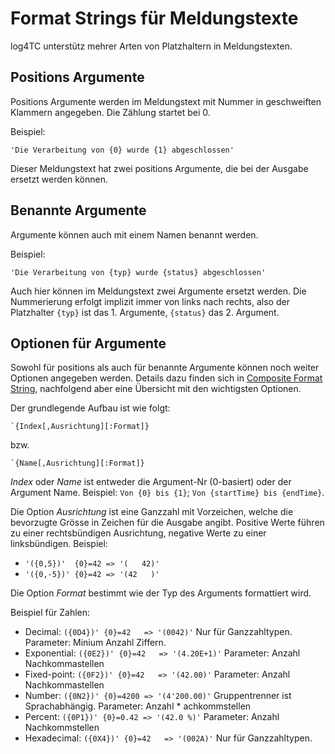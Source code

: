 # Format Strings für Meldungstexte

log4TC unterstütz mehrer Arten von Platzhaltern in Meldungstexten.

## Positions Argumente

Positions Argumente werden im Meldungstext mit Nummer in geschweiften Klammern angegeben. Die Zählung startet bei 0.

Beispiel:

`'Die Verarbeitung von {0} wurde {1} abgeschlossen'`

Dieser Meldungstext hat zwei positions Argumente, die bei der Ausgabe ersetzt werden können.

## Benannte Argumente

Argumente können auch mit einem Namen benannt werden.

Beispiel:

`'Die Verarbeitung von {typ} wurde {status} abgeschlossen'`

Auch hier können im Meldungstext zwei Argumente ersetzt werden. Die Nummerierung erfolgt implizit immer von links nach rechts, also der Platzhalter `{typ}` ist das 1. Argumente, `{status}` das 2. Argument.

## Optionen für Argumente

Sowohl für positions als auch für benannte Argumente können noch weiter Optionen angegeben werden. Details dazu finden sich in [Composite Format String](https://docs.microsoft.com/en-us/dotnet/standard/base-types/composite-formatting?view=netframework-4.8), nachfolgend aber eine Übersicht mit den wichtigsten Optionen.

Der grundlegende Aufbau ist wie folgt:

    `{Index[,Ausrichtung][:Format]}
bzw.

    `{Name[,Ausrichtung][:Format]}

*Index* oder *Name* ist entweder die Argument-Nr (0-basiert) oder der Argument Name. Beispiel: `Von {0} bis {1}`; `Von {startTime} bis {endTime}`.

Die Option *Ausrichtung* ist eine Ganzzahl mit Vorzeichen, welche die bevorzugte Grösse in Zeichen für die Ausgabe angibt. Positive Werte führen zu einer rechtsbündigen Ausrichtung, negative Werte zu einer linksbündigen. Beispiel:

* `'({0,5})'  {0}=42 => '(   42)'`
* `'({0,-5})' {0}=42 => '(42   )'`

Die Option *Format* bestimmt wie der Typ des Arguments formattiert wird.

Beispiel für Zahlen:

* Decimal:     `({0D4})' {0}=42   => '(0042)'`     Nur für Ganzzahltypen. Parameter: Minium Anzahl Ziffern.
* Exponential: `({0E2})' {0}=42   => '(4.20E+1)'`  Parameter: Anzahl Nachkommastellen
* Fixed-point: `({0F2})' {0}=42   => '(42.00)'`    Parameter: Anzahl Nachkommastellen
* Number:      `({0N2})' {0}=4200 => '(4'200.00)'` Gruppentrenner ist Sprachabhängig. Parameter: Anzahl * achkommstellen
* Percent:     `({0P1})' {0}=0.42 => '(42.0 %)'`   Parameter: Anzahl Nachkommstellen
* Hexadecimal: `({0X4})' {0}=42   => '(002A)'`     Nur für Ganzzahltypen.
